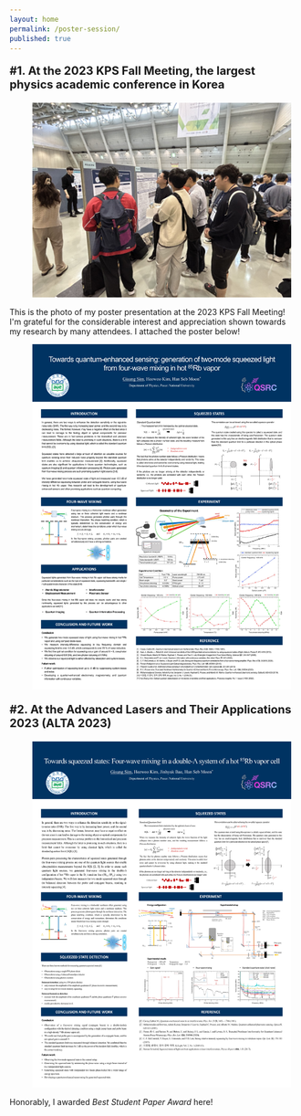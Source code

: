 ```yaml
---
layout: home
permalink: /poster-session/
published: true
---
```

<p style="font-size: 20px;"><b>#1. At the 2023 KPS Fall Meeting, the largest physics academic conference in Korea</b></p>

<figure style="width: 90%" class="align-center">
  <img src="/assets/images/KPS-photo.jpg" alt="">
</figure>

This is the photo of my poster presentation at the 2023 KPS Fall Meeting! I'm grateful for the considerable interest and appreciation shown towards my research by many attendees. I attached the poster below!

<figure style="width: 90%" class="align-center">
  <img src="/assets/images/KPS-poster.jpg" alt="">
</figure>

<p style="font-size: 20px;"><b>#2. At the Advanced Lasers and Their Applications 2023 (ALTA 2023)</b></p>

<figure style="width: 90%" class="align-center">
  <img src="/assets/images/ALTA-poster.jpg" alt="">
</figure>

Honorably, I awarded _Best Student Paper Award_ here!
